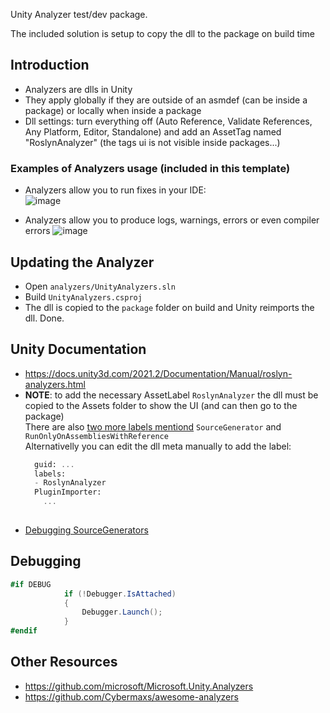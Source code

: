 
Unity Analyzer test/dev package.

The included solution is setup to copy the dll to the package on build time

## Introduction
- Analyzers are dlls in Unity
- They apply globally if they are outside of an asmdef (can be inside a package) or locally when inside a package
- Dll settings: turn everything off (Auto Reference, Validate References, Any Platform, Editor, Standalone) and add an AssetTag named "RoslynAnalyzer" (the tags ui is not visible inside packages...)

### Examples of Analyzers usage (included in this template)

- Analyzers allow you to run fixes in your IDE:   
  ![image](https://user-images.githubusercontent.com/5083203/224544009-966f7c18-f654-4cfa-a88c-697d736b33fa.png)

- Analyzers allow you to produce logs, warnings, errors or even compiler errors
  ![image](https://user-images.githubusercontent.com/5083203/224544054-8b02e1b0-767c-48f3-a3cc-afd16b83c884.png)


## Updating the Analyzer 
- Open ``analyzers/UnityAnalyzers.sln``
- Build ``UnityAnalyzers.csproj``
- The dll is copied to the ``package`` folder on build and Unity reimports the dll. Done.

## Unity Documentation
- https://docs.unity3d.com/2021.2/Documentation/Manual/roslyn-analyzers.html 
- **NOTE**: to add the necessary AssetLabel ``RoslynAnalyzer`` the dll must be copied to the Assets folder to show the UI (and can then go to the package)   
  There are also [two more labels mentiond](https://github.com/needle-mirror/com.unity.entities/blob/2b7ad3ab445aff771ddffa3dd9d330f21fb1dd70/Unity.Entities/SourceGenerators/Source~/README.md?plain=1#L59) `SourceGenerator` and `RunOnlyOnAssembliesWithReference`  
  Alternativelly you can edit the dll meta manually to add the label:
  ```meta
    guid: ...
    labels:
    - RoslynAnalyzer
    PluginImporter:
      ...
   
  ```  
- [Debugging SourceGenerators](https://github.com/needle-mirror/com.unity.entities/blob/2b7ad3ab445aff771ddffa3dd9d330f21fb1dd70/Unity.Entities/SourceGenerators/Source~/README.md?plain=1#L25)

## Debugging

```csharp
#if DEBUG
            if (!Debugger.IsAttached)
            {
                Debugger.Launch();
            }
#endif 
```

## Other Resources
- https://github.com/microsoft/Microsoft.Unity.Analyzers
- https://github.com/Cybermaxs/awesome-analyzers
